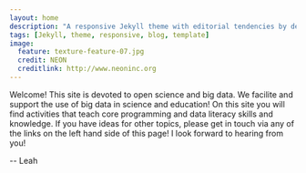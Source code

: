 ```yaml
---
layout: home
description: "A responsive Jekyll theme with editorial tendencies by designer Michael Rose."
tags: [Jekyll, theme, responsive, blog, template]
image:
  feature: texture-feature-07.jpg
  credit: NEON
  creditlink: http://www.neoninc.org
---
```


Welcome! This site is devoted to open science and big data. We facilite and support the 
use of big data in science and education! On this site you will find activities that teach
core programming and data literacy skills and knowledge. If you have ideas for other topics, 
please get in touch via any of the links on the left hand side of this page! I look forward to hearing
from you!

-- Leah